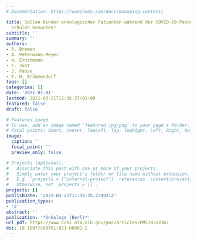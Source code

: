 ```yaml
---
# Documentation: https://wowchemy.com/docs/managing-content/

title: Sollen Kinder onkologischer Patienten während der COVID-19-Pandemie Kitas oder
  Schulen besuchen?
subtitle: ''
summary: ''
authors:
- R. Bremen
- A. Petermann-Meyer
- N. Ernstmann
- E. Jost
- J. Panse
- T. H. Brümmendorf
tags: []
categories: []
date: '2021-01-01'
lastmod: 2021-03-21T12:36:27+01:00
featured: false
draft: false

# Featured image
# To use, add an image named `featured.jpg/png` to your page's folder.
# Focal points: Smart, Center, TopLeft, Top, TopRight, Left, Right, BottomLeft, Bottom, BottomRight.
image:
  caption: ''
  focal_point: ''
  preview_only: false

# Projects (optional).
#   Associate this post with one or more of your projects.
#   Simply enter your project's folder or file name without extension.
#   E.g. `projects = ["internal-project"]` references `content/project/deep-learning/index.md`.
#   Otherwise, set `projects = []`.
projects: []
publishDate: '2021-03-22T11:30:25.274921Z'
publication_types:
- '2'
abstract: ''
publication: '*Onkologe (Berl)*'
url_pdf: https://www.ncbi.nlm.nih.gov/pmc/articles/PMC7831236/
doi: 10.1007/s00761-021-00901-2
---
```

